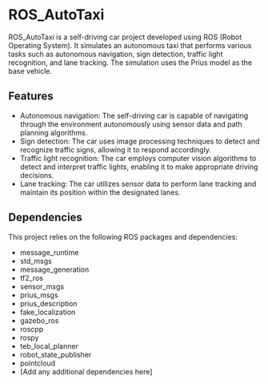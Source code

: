 # ROS_AutoTaxi

ROS_AutoTaxi is a self-driving car project developed using ROS (Robot Operating System). It simulates an autonomous taxi that performs various tasks such as autonomous navigation, sign detection, traffic light recognition, and lane tracking. The simulation uses the Prius model as the base vehicle.

## Features

- Autonomous navigation: The self-driving car is capable of navigating through the environment autonomously using sensor data and path planning algorithms.
- Sign detection: The car uses image processing techniques to detect and recognize traffic signs, allowing it to respond accordingly.
- Traffic light recognition: The car employs computer vision algorithms to detect and interpret traffic lights, enabling it to make appropriate driving decisions.
- Lane tracking: The car utilizes sensor data to perform lane tracking and maintain its position within the designated lanes.

## Dependencies

This project relies on the following ROS packages and dependencies:

- message_runtime
- std_msgs
- message_generation
- tf2_ros
- sensor_msgs
- prius_msgs
- prius_description
- fake_localization
- gazebo_ros
- roscpp
- rospy
- teb_local_planner
- robot_state_publisher
- pointcloud
- [Add any additional dependencies here]
